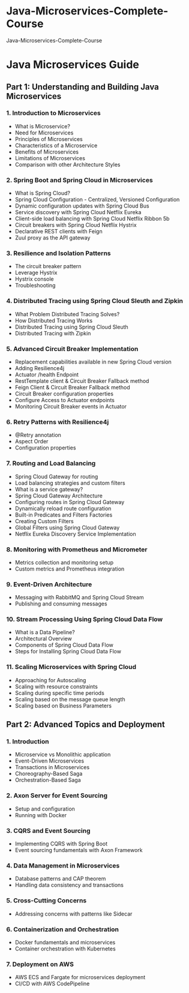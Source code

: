 # Java-Microservices-Complete-Course
Java-Microservices-Complete-Course


# Java Microservices Guide

## Part 1: Understanding and Building Java Microservices

### 1. Introduction to Microservices
- What is Microservice?
- Need for Microservices
- Principles of Microservices
- Characteristics of a Microservice
- Benefits of Microservices
- Limitations of Microservices
- Comparison with other Architecture Styles

### 2. Spring Boot and Spring Cloud in Microservices
- What is Spring Cloud?
- Spring Cloud Configuration - Centralized, Versioned Configuration
- Dynamic configuration updates with Spring Cloud Bus
- Service discovery with Spring Cloud Netflix Eureka
- Client-side load balancing with Spring Cloud Netflix Ribbon  5b
- Circuit breakers with Spring Cloud Netflix Hystrix
- Declarative REST clients with Feign
- Zuul proxy as the API gateway

### 3. Resilience and Isolation Patterns
- The circuit breaker pattern
- Leverage Hystrix
- Hystrix console
- Troubleshooting

### 4. Distributed Tracing using Spring Cloud Sleuth and Zipkin
- What Problem Distributed Tracing Solves?
- How Distributed Tracing Works
- Distributed Tracing using Spring Cloud Sleuth
- Distributed Tracing with Zipkin

### 5. Advanced Circuit Breaker Implementation
- Replacement capabilities available in new Spring Cloud version
- Adding Resilience4j
- Actuator /health Endpoint
- RestTemplate client & Circuit Breaker Fallback method
- Feign Client & Circuit Breaker Fallback method
- Circuit Breaker configuration properties
- Configure Access to Actuator endpoints
- Monitoring Circuit Breaker events in Actuator

### 6. Retry Patterns with Resilience4j
- @Retry annotation
- Aspect Order
- Configuration properties

### 7. Routing and Load Balancing
- Spring Cloud Gateway for routing
- Load balancing strategies and custom filters
- What is a service gateway?
- Spring Cloud Gateway Architecture
- Configuring routes in Spring Cloud Gateway
- Dynamically reload route configuration
- Built-in Predicates and Filters Factories
- Creating Custom Filters
- Global Filters using Spring Cloud Gateway
- Netflix Eureka Discovery Service Implementation

### 8. Monitoring with Prometheus and Micrometer
- Metrics collection and monitoring setup
- Custom metrics and Prometheus integration

### 9. Event-Driven Architecture
- Messaging with RabbitMQ and Spring Cloud Stream
- Publishing and consuming messages

### 10. Stream Processing Using Spring Cloud Data Flow
- What is a Data Pipeline?
- Architectural Overview
- Components of Spring Cloud Data Flow
- Steps for Installing Spring Cloud Data Flow

### 11. Scaling Microservices with Spring Cloud
- Approaching for Autoscaling
- Scaling with resource constraints
- Scaling during specific time periods
- Scaling based on the message queue length
- Scaling based on Business Parameters

## Part 2: Advanced Topics and Deployment

### 1. Introduction
- Microservice vs Monolithic application
- Event-Driven Microservices
- Transactions in Microservices
- Choreography-Based Saga
- Orchestration-Based Saga

### 2. Axon Server for Event Sourcing
- Setup and configuration
- Running with Docker

### 3. CQRS and Event Sourcing
- Implementing CQRS with Spring Boot
- Event sourcing fundamentals with Axon Framework

### 4. Data Management in Microservices
- Database patterns and CAP theorem
- Handling data consistency and transactions

### 5. Cross-Cutting Concerns
- Addressing concerns with patterns like Sidecar

### 6. Containerization and Orchestration
- Docker fundamentals and microservices
- Container orchestration with Kubernetes

### 7. Deployment on AWS
- AWS ECS and Fargate for microservices deployment
- CI/CD with AWS CodePipeline

